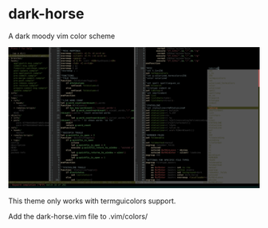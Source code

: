 dark-horse
==========

A dark moody vim color scheme

![example screenshot](https://raw.githubusercontent.com/NoiseFrk900/dark-horse/main/img/Screenshot%20from%202021-08-11%2021-57-35.png)

This theme only works with termguicolors support. 

Add the dark-horse.vim file to .vim/colors/
